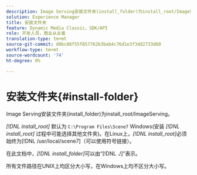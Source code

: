 ```yaml
---
description: Image Serving安装文件夹(install_folder)为install_root/ImageServing。
solution: Experience Manager
title: 安装文件夹
feature: Dynamic Media Classic，SDK/API
role: 开发人员，商业从业者
translation-type: tm+mt
source-git-commit: d0bc88f55f857762b3bab4c76d1e3f3dd2733d60
workflow-type: tm+mt
source-wordcount: '74'
ht-degree: 0%

---
```



# 安装文件夹{#install-folder}

Image Serving安装文件夹(install_folder)为install_root/ImageServing。

*[!DNL install_root]* 默认为 `C:\Program Files\Scene7` Windows(安装 *[!DNL install_root]* 过程中可能选择其他文件夹)。在Linux上，*[!DNL install_root]*&#x200B;必须始终为[!DNL /usr/local/scene7]（可以使用符号链接）。

在此文档中，*[!DNL install_folder]*&#x200B;可以由“[!DNL ./]”表示。

所有文件路径在UNIX上均区分大小写，在Windows上均不区分大小写。
